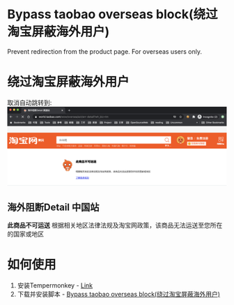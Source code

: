 # Bypass taobao overseas block(绕过淘宝屏蔽海外用户)
Prevent redirection from the product page. For overseas users only.

# 绕过淘宝屏蔽海外用户
取消自动跳转到:
![Error Page](./error_page.png)

## 海外阻断Detail 中国站
**此商品不可运送**
根据相关地区法律法规及淘宝网政策，该商品无法运送至您所在的国家或地区

# 如何使用

1. 安装Tempermonkey - [Link](https://www.tampermonkey.net/)
2. 下载并安装脚本 - [Bypass taobao overseas block(绕过淘宝屏蔽海外用户)](https://greasyfork.org/en/scripts/416149-bypass-taobao-overseas-block-%E7%BB%95%E8%BF%87%E6%B7%98%E5%AE%9D%E5%B1%8F%E8%94%BD%E6%B5%B7%E5%A4%96%E7%94%A8%E6%88%B7)